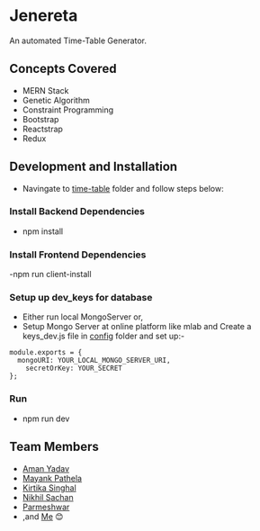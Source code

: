 # Jenereta
An automated Time-Table Generator.

## Concepts Covered
- MERN Stack
- Genetic Algorithm
- Constraint Programming
- Bootstrap
- Reactstrap
- Redux

## Development and Installation
- Navingate to [time-table](https://github.com/starkblaze01/Jenereta/tree/master/time-table) folder and follow steps below:

### Install Backend Dependencies
- npm install

### Install Frontend Dependencies
-npm run client-install

### Setup up dev_keys for database
- Either run local MongoServer or,
- Setup Mongo Server at online platform like mlab and Create a keys_dev.js file in [config](https://github.com/starkblaze01/Jenereta/tree/master/time-table/config) folder and set up:-
``` 
module.exports = {
  mongoURI: YOUR_LOCAL_MONGO_SERVER_URI,
	secretOrKey: YOUR_SECRET
}; 
```
### Run
- npm run dev

## Team Members
- [Aman Yadav](https://github.com/amany9000)
- [Mayank Pathela](https://github.com/starkblaze01)
- [Kirtika Singhal](https://github.com/singhalkirtika)
- [Nikhil Sachan](https://github.com/nikhilsachan007)
- [Parmeshwar](https://github.com/parmeshwar01)
- ,and [Me](https://github.com/DakshGondaliya) 😊
